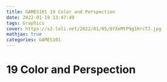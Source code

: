 ```yaml
---
title: GAMES101 19 Color and Perspection
date: 2022-01-19 13:47:49
tags: Graphics 
cover: https://s2.loli.net/2022/01/05/8YXeMtP9g1HrcTJ.jpg
mathjax: true
categories: GAMES101
---
```


# 19 Color and Perspection
